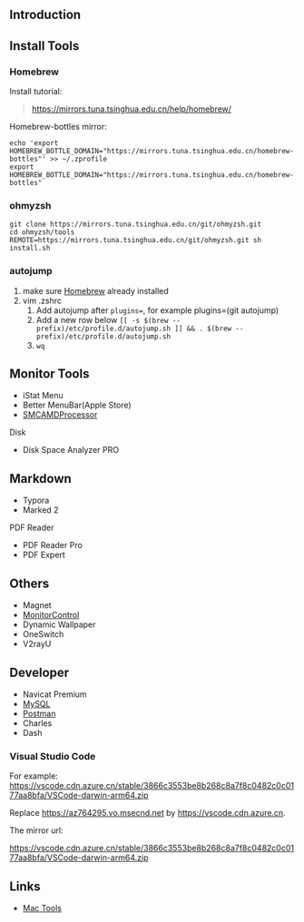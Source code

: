 ## Introduction

## Install Tools

### Homebrew

Install tutorial:

> https://mirrors.tuna.tsinghua.edu.cn/help/homebrew/

Homebrew-bottles mirror:

```shell
echo 'export HOMEBREW_BOTTLE_DOMAIN="https://mirrors.tuna.tsinghua.edu.cn/homebrew-bottles"' >> ~/.zprofile
export HOMEBREW_BOTTLE_DOMAIN="https://mirrors.tuna.tsinghua.edu.cn/homebrew-bottles"
```

### ohmyzsh

```shell
git clone https://mirrors.tuna.tsinghua.edu.cn/git/ohmyzsh.git
cd ohmyzsh/tools
REMOTE=https://mirrors.tuna.tsinghua.edu.cn/git/ohmyzsh.git sh install.sh
```

### autojump

1. make sure [Homebrew](/docs/CS/OS/mac/Tools/Software.md?id=Homebrew) already installed
2. vim .zshrc
   1. Add autojump after `plugins=`, for example plugins=(git autojump)
   2. Add a new row below `[[ -s $(brew --prefix)/etc/profile.d/autojump.sh ]] && . $(brew --prefix)/etc/profile.d/autojump.sh`
   3. `wq`

## Monitor Tools

- iStat Menu
- Better MenuBar(Apple Store)
- [SMCAMDProcessor](https://github.com/trulyspinach/SMCAMDProcessor)

Disk

- Disk Space Analyzer PRO

## Markdown

- Typora
- Marked 2

PDF Reader

- PDF Reader Pro
- PDF Expert

## Others

- Magnet
- [MonitorControl](https://github.com/MonitorControl/MonitorControl)
- Dynamic Wallpaper
- OneSwitch
- V2rayU

## Developer

- Navicat Premium
- [MySQL](https://dev.mysql.com/downloads/mysql/)
- [Postman](https://www.postman.com/downloads/?utm_source=postman-home)
- Charles
- Dash

### Visual Studio Code

For example: https://vscode.cdn.azure.cn/stable/3866c3553be8b268c8a7f8c0482c0c0177aa8bfa/VSCode-darwin-arm64.zip

Replace https://az764295.vo.msecnd.net by https://vscode.cdn.azure.cn.

The mirror url:

https://vscode.cdn.azure.cn/stable/3866c3553be8b268c8a7f8c0482c0c0177aa8bfa/VSCode-darwin-arm64.zip

## Links

- [Mac Tools](/docs/CS/OS/mac/Tools/Tools.md)
